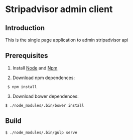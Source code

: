 # Stripadvisor admin client

## Introduction

This is the single page application to admin stripadvisor api

## Prerequisites

1. Install [Node](https://nodejs.org/en/download/package-manager/) and [Npm](https://docs.npmjs.com/getting-started/installing-node)

2. Download npm dependences:
```
 $ npm install
```

3. Download bower dependences:
```
$ ./node_modules/.bin/bower install
```

## Build

```
$ ./node_modules/.bin/gulp serve
```
